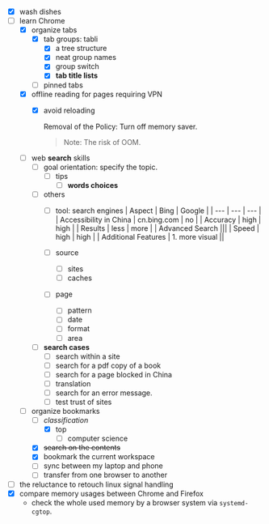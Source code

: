 - [x] wash dishes
-	[ ] learn Chrome 
	-	[x] organize tabs 
		-	[x] tab groups: tabli
			-	[x] a tree structure 		 
			-	[x] neat group names 
			-	[x] group switch
			-	[x] **tab title lists**
		-	[ ] pinned tabs 
	-	[x] offline reading for pages requiring VPN
		-	[x] avoid reloading 
	
			Removal of the Policy: Turn off memory saver.
			>	Note: The risk of OOM.

						
	-	[ ] web **search** skills
		-	[ ] goal orientation: specify the topic.
			-	[ ] tips 
				-	[ ] **words choices** 
		-	[ ] others	
			-	[ ] tool: search engines
				| Aspect | Bing | Google |
				| --- | --- | --- |
				| Accessibility in China | cn.bing.com | no |
				| Accuracy | high | high |
				| Results | less | more |
				| Advanced Search |||
				| Speed | high | high |
				| Additional Features | 1. more visual ||
			
			-	[ ] source
				-	[ ] sites
				-	[ ] caches 
			-	[ ] page
				-	[ ] pattern
				-	[ ] date
				-	[ ] format 
				-	[ ] area
		-	[ ] **search cases**
			-	[ ] search within a site
			-	[ ] search for a pdf copy of a book
			-	[ ] search for a page blocked in China  
			-	[ ] translation
			-	[ ] search for an error message.
			-	[ ] test trust of sites
	-	[ ] organize bookmarks
		-	[ ] *classification*
			-	[x] top 
				-	[ ] computer science 
		-	[x] ~~search on the contents~~
		-	[x] bookmark the current workspace
		-	[ ] sync between my laptop and phone
		-	[ ] transfer from one browser to another 
- [ ] the reluctance to retouch linux signal handling
- [x] compare memory usages between Chrome and Firefox
  - check the whole used memory by a browser system via `systemd-cgtop`. 


<!--stackedit_data:
eyJoaXN0b3J5IjpbLTE5MzQxMDM4MzYsLTEyMzA5NDA4MTIsMT
Q1ODI4MTQwOSwtMTc5OTU4NDcxNyw1MDk3ODMwMzQsLTg5OTM4
OTc0NSwxODU1MTM0OTkwXX0=
-->